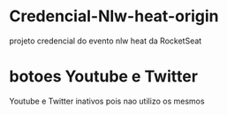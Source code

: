 # Credencial-Nlw-heat-origin
projeto credencial do evento nlw heat da RocketSeat

# botoes Youtube e Twitter
Youtube e Twitter inativos pois nao utilizo os mesmos
